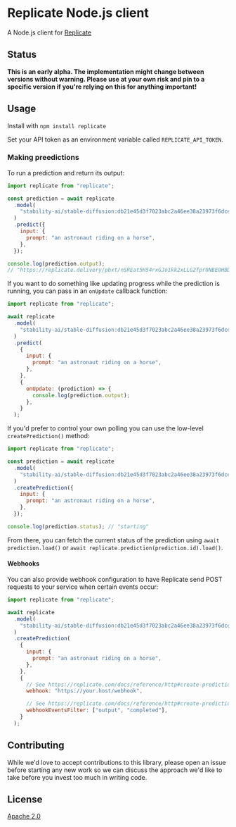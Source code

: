 # Replicate Node.js client

A Node.js client for [Replicate](https://replicate.com/)

## Status

**This is an early alpha. The implementation might change between versions
without warning. Please use at your own risk and pin to a specific version if
you're relying on this for anything important!**

## Usage

Install with `npm install replicate`

Set your API token as an environment variable called `REPLICATE_API_TOKEN`.

### Making preedictions

To run a prediction and return its output:

```js
import replicate from "replicate";

const prediction = await replicate
  .model(
    "stability-ai/stable-diffusion:db21e45d3f7023abc2a46ee38a23973f6dce16bb082a930b0c49861f96d1e5bf"
  )
  .predict({
    input: {
      prompt: "an astronaut riding on a horse",
    },
  });

console.log(prediction.output);
// "https://replicate.delivery/pbxt/nSREat5H54rxGJo1kk2xLLG2fpr0NBE0HBD5L0jszLoy8oSIA/out-0.png"
```

If you want to do something like updating progress while the prediction is
running, you can pass in an `onUpdate` callback function:

```js
import replicate from "replicate";

await replicate
  .model(
    "stability-ai/stable-diffusion:db21e45d3f7023abc2a46ee38a23973f6dce16bb082a930b0c49861f96d1e5bf"
  )
  .predict(
    {
      input: {
        prompt: "an astronaut riding on a horse",
      },
    },
    {
      onUpdate: (prediction) => {
        console.log(prediction.output);
      },
    }
  );
```

If you'd prefer to control your own polling you can use the low-level
`createPrediction()` method:

```js
import replicate from "replicate";

const prediction = await replicate
  .model(
    "stability-ai/stable-diffusion:db21e45d3f7023abc2a46ee38a23973f6dce16bb082a930b0c49861f96d1e5bf"
  )
  .createPrediction({
    input: {
      prompt: "an astronaut riding on a horse",
    },
  });

console.log(prediction.status); // "starting"
```

From there, you can fetch the current status of the prediction using
`await prediction.load()` or `await replicate.prediction(prediction.id).load()`.

#### Webhooks

You can also provide webhook configuration to have Replicate send POST requests
to your service when certain events occur:

```js
import replicate from "replicate";

await replicate
  .model(
    "stability-ai/stable-diffusion:db21e45d3f7023abc2a46ee38a23973f6dce16bb082a930b0c49861f96d1e5bf"
  )
  .createPrediction(
    {
      input: {
        prompt: "an astronaut riding on a horse",
      },
    },
    {
      // See https://replicate.com/docs/reference/http#create-prediction--webhook
      webhook: "https://your.host/webhook",

      // See https://replicate.com/docs/reference/http#create-prediction--webhook_events_filter
      webhookEventsFilter: ["output", "completed"],
    }
  );
```

## Contributing

While we'd love to accept contributions to this library, please open an issue
before starting any new work so we can discuss the approach we'd like to take
before you invest too much in writing code.

## License

[Apache 2.0](LICENSE)
